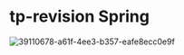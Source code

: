 # tp-revision Spring
![39110678-a61f-4ee3-b357-eafe8ecc0e9f](https://github.com/user-attachments/assets/d3f10578-d69d-4925-b9ae-2df2d4c03637)
